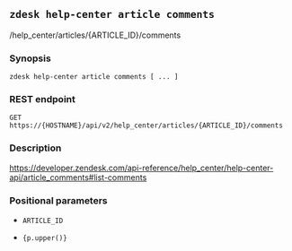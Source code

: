 ## `zdesk help-center article comments`

/help_center/articles/{ARTICLE_ID}/comments

### Synopsis

    zdesk help-center article comments [ ... ]

### REST endpoint

    GET https://{HOSTNAME}/api/v2/help_center/articles/{ARTICLE_ID}/comments

### Description

https://developer.zendesk.com/api-reference/help_center/help-center-api/article_comments#list-comments

### Positional parameters

* `ARTICLE_ID`

* `{p.upper()}`

